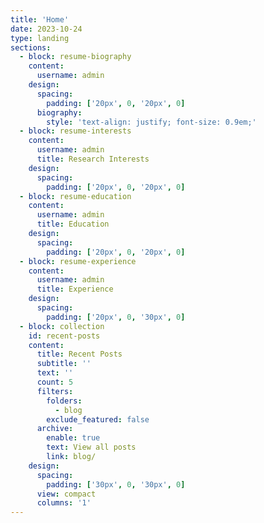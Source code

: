 ```yaml
---
title: 'Home'
date: 2023-10-24
type: landing
sections:
  - block: resume-biography
    content:
      username: admin
    design:
      spacing:
        padding: ['20px', 0, '20px', 0]
      biography:
        style: 'text-align: justify; font-size: 0.9em;'
  - block: resume-interests  
    content:
      username: admin
      title: Research Interests
    design:
      spacing:
        padding: ['20px', 0, '20px', 0]
  - block: resume-education
    content:
      username: admin
      title: Education
    design:
      spacing:
        padding: ['20px', 0, '20px', 0]
  - block: resume-experience
    content:
      username: admin
      title: Experience
    design:
      spacing:
        padding: ['20px', 0, '30px', 0]
  - block: collection
    id: recent-posts
    content:
      title: Recent Posts
      subtitle: ''
      text: ''
      count: 5
      filters:
        folders:
          - blog
        exclude_featured: false
      archive:
        enable: true
        text: View all posts
        link: blog/
    design:
      spacing:
        padding: ['30px', 0, '30px', 0]
      view: compact
      columns: '1'
---
```

